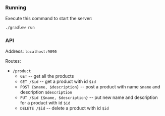 ### Running

Execute this command to start the server:

```bash
./gradlew run
```

### API

Address: `localhost:9090`

Routes:

- `/product`
  + `GET` -- get all the products
  + `GET /$id` -- get a product with id `$id`
  + `POST {$name, $description}` -- post a product with name `$name` and description `$description`
  + `PUT /$id {$name, $description}` -- put new name and description for a product with id `$id`
  + `DELETE /$id` -- delete a product with id `$id`
